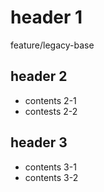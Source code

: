 # header 1
feature/legacy-base
## header 2
- contents 2-1
- contests 2-2
## header 3
- contents 3-1
- contents 3-2
